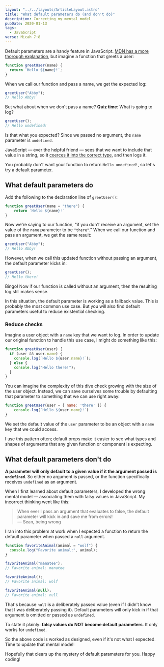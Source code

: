 ```yaml
---
layout: "../../layouts/ArticleLayout.astro"
title: "What default parameters do (and don't do)"
description: Correcting my mental model
pubDate: 2020-01-13
tags:
  - JavaScript
verse: Micah 7:8
---
```


Default parameters are a handy feature in JavaScript. [MDN has a more thorough explanation](https://developer.mozilla.org/en-US/docs/Web/JavaScript/Reference/Functions/Default_parameters), but imagine a function that greets a user:

```js
function greetUser(name) {
  return `Hello ${name}!`;
}
```

When we call our function and pass a name, we get the expected log:

```js
greetUser("Abby");
// Hello Abby!
```

But what about when we don't pass a name? **Quiz time**: What is going to log?

```js
greetUser();
// Hello undefined!
```

Is that what you expected? Since we passed no argument, the `name` parameter is `undefined`.

JavaScript — ever the helpful friend — sees that we want to include that value in a string, so it [coerces it into the correct type](https://developer.mozilla.org/en-US/docs/Glossary/Type_coercion), and then logs it.

You probably don't want your function to return `Hello undefined!`, so let's try a default parameter.

## What default parameters do

Add the following to the declaration line of `greetUser()`:

<!-- ```js/0 -->
```js
function greetUser(name = "there") {
    return `Hello ${name}!`
}
```

Now we're saying to our function, "if you don't receive an argument, set the value of the `name` parameter to be `"there"`." When we call our function and pass an argument, we get the same result:

```js
greetUser("Abby");
// Hello Abby!
```

However, when we call this updated function without passing an argument, the default parameter kicks in:

```js
greetUser();
// Hello there!
```

Bingo! Now if our function is called without an argument, then the resulting log still makes sense.

In this situation, the default parameter is working as a fallback value. This is probably the most common use case. But you will also find default parameters useful to reduce existential checking.

### Reduce checks

Imagine a user object with a `name` key that we want to log. In order to update our original function to handle this use case, I might do something like this:

```js
function greetUser(user) {
  if (user && user.name) {
    console.log(`Hello ${user.name}!`);
  } else {
    console.log("Hello there!");
  }
}
```

You can imagine the complexity of this dive check growing with the size of the user object. Instead, we can save ourselves some trouble by defaulting that parameter to something that we can use right away:

<!-- ```js/0 -->
```js
function greetUser(user = { name: 'there' }) {
    console.log(`Hello ${user.name}!`)
}
```

We set the default value of the `user` parameter to be an object with a `name` key that we could access.

I use this pattern often; default props make it easier to see what types and shapes of arguments that any given function or component is expecting.

## What default parameters don't do

**A parameter will only default to a given value if it the argument passed is `undefined`**. So either no argument is passed, or the function specifically receives `undefined` as an argument.

When I first learned about default parameters, I developed the wrong mental model — associating them with falsy values in JavaScript. My incorrect thinking went like this:

> When ever I pass an argument that evaluates to false, the default parameter will kick in and save me from errors!
> <br>— Sean, being wrong

I ran into this problem at work when I expected a function to return the default parameter when passed a `null` argument.

```js
function favoriteAnimal(animal = "wolf") {
  console.log("Favorite animal:", animal);
}

favoriteAnimal("manatee");
// Favorite animal: manatee

favoriteAnimal();
// Favorite animal: wolf

favoriteAnimal(null);
// Favorite animal: null
```

That's because `null` is a deliberately passed value (even if I didn't know that I was deliberately passing it). Default parameters will only kick in if that argument is omitted or passed as `undefined`.

To state it plainly: **falsy values do NOT become default parameters**. It only works for `undefined`.

So the above code is worked as designed, even if it's not what I expected. Time to update that mental model!

Hopefully that clears up the mystery of default parameters for you. Happy coding!

